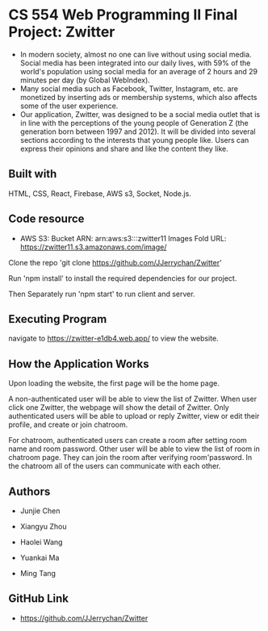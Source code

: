 # CS 554 Web Programming II Final Project: Zwitter

- In modern society, almost no one can live without using social media. Social media has
been integrated into our daily lives, with 59% of the world's population using social media
for an average of 2 hours and 29 minutes per day (by Global WebIndex).
- Many social media such as Facebook, Twitter, Instagram, etc. are monetized by inserting
ads or membership systems, which also affects some of the user experience.
- Our application, Zwitter, was designed to be a social media outlet that is in line with the
perceptions of the young people of Generation Z (the generation born between 1997
and 2012). It will be divided into several sections according to the interests that young
people like. Users can express their opinions and share and like the content they like.

## Built with

HTML, CSS, React, Firebase, AWS s3, Socket, Node.js.

## Code resource

- AWS S3: Bucket ARN:  arn:aws:s3:::zwitter11
          Images Fold URL: https://zwitter11.s3.amazonaws.com/image/

Clone the repo 'git clone https://github.com/JJerrychan/Zwitter'

Run 'npm install' to install the required dependencies for our project.

Then Separately run 'npm start' to run client and server.

## Executing Program

navigate to https://zwitter-e1db4.web.app/ to view the website.

## How the Application Works

Upon loading the website, the first page will be the home page.

A non-authenticated user will be able to view the list of Zwitter. When user click one Zwitter, the webpage will show the detail of Zwitter. Only authenticated users will be able to upload or reply Zwitter, view or edit their profile, and create or join chatroom.

For chatroom,  authenticated users can create a room after setting room name and room password. Other user will be able to view the list of room in chatroom page. They can join the room after verifying room'password. In the chatroom all of the users can communicate with each other.


## Authors
- Junjie Chen

- Xiangyu Zhou

- Haolei Wang

- Yuankai Ma

- Ming Tang

## GitHub Link
- https://github.com/JJerrychan/Zwitter